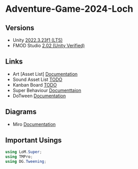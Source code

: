 # Adventure-Game-2024-Loch

## Versions
- Unity [2022.3.23f1 (LTS)](unityhub://2022.3.23f1/dbb3f7c5b5c6)
- FMOD Studio [2.02 (Unity Verified)](https://www.fmod.com/download)

## Links
- Art [Asset List]  [Documentation](https://docs.google.com/spreadsheets/d/1ZOlA2UKqNCFzyyNiZHvT-X3DLCLqptQ800N0KvuEctg/edit?usp=sharing)
- Sound Asset List [TODO](TODO)
- Kanban Board [TODO](TODO)
- Super Behaviour [Documenttaion](https://superbehaviour.lom.li/api/index.html)
- DoTween [Documentation](https://dotween.demigiant.com/documentation.php)

## Diagrams
- Miro [Documentation](https://miro.com/app/board/uXjVKY_xCzo=/?share_link_id=326002641749)


## Important Usings
```csharp
using LoM.Super;
using TMPro;
using DG.Tweening;
```
